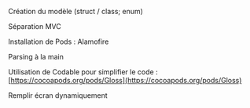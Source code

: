 Création du modèle \(struct / class; enum\)

Séparation MVC

Installation de Pods : Alamofire

Parsing à la main

Utilisation de Codable pour simplifier le code : [https://cocoapods.org/pods/Gloss](https://cocoapods.org/pods/Gloss)

Remplir écran dynamiquement

